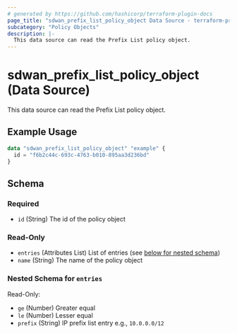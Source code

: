 ```yaml
---
# generated by https://github.com/hashicorp/terraform-plugin-docs
page_title: "sdwan_prefix_list_policy_object Data Source - terraform-provider-sdwan"
subcategory: "Policy Objects"
description: |-
  This data source can read the Prefix List policy object.
---
```


# sdwan_prefix_list_policy_object (Data Source)

This data source can read the Prefix List policy object.

## Example Usage

```terraform
data "sdwan_prefix_list_policy_object" "example" {
  id = "f6b2c44c-693c-4763-b010-895aa3d236bd"
}
```

<!-- schema generated by tfplugindocs -->
## Schema

### Required

- `id` (String) The id of the policy object

### Read-Only

- `entries` (Attributes List) List of entries (see [below for nested schema](#nestedatt--entries))
- `name` (String) The name of the policy object

<a id="nestedatt--entries"></a>
### Nested Schema for `entries`

Read-Only:

- `ge` (Number) Greater equal
- `le` (Number) Lesser equal
- `prefix` (String) IP prefix list entry e.g., `10.0.0.0/12`


